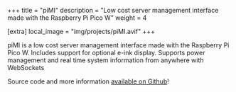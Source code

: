 +++
title = "piMI"
description = "Low cost server management interface made with the Raspberry Pi Pico W"
weight = 4

[extra]
local_image = "img/projects/piMI.avif"
+++

piMI is a low cost server management interface made with the Raspberry Pi Pico W. Includes support for optional e-ink display. Supports power management and real time system information from anywhere with WebSockets

Source code and more information [available on Github](https://github.com/blaine-t/piMI)!
